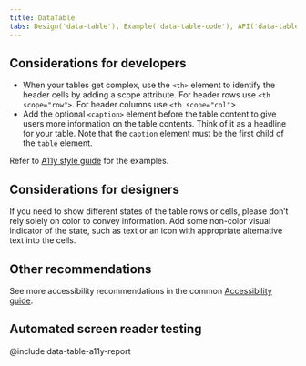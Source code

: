 ```yaml
---
title: DataTable
tabs: Design('data-table'), Example('data-table-code'), API('data-table-api'), A11y('data-table-a11y'),  Changelog('data-table-changelog')
---
```


## Considerations for developers

- When your tables get complex, use the `<th>` element to identify the header cells by adding a scope attribute. For header rows use `<th scope="row">`. For header columns use `<th scope="col"`>
- Add the optional `<caption>` element before the table content to give users more information on the table contents. Think of it as a headline for your table. Note that the `caption` element must be the first child of the `table` element.

Refer to [A11y style guide](https://a11y-style-guide.com/style-guide/section-structure.html#kssref-structure-tables) for the examples.

## Considerations for designers

If you need to show different states of the table rows or cells, please don’t rely solely on color to convey information. Add some non-color visual indicator of the state, such as text or an icon with appropriate alternative text into the cells.

## Other recommendations

See more accessibility recommendations in the common [Accessibility guide](/core-principles/a11y/a11y).

## Automated screen reader testing

@include data-table-a11y-report

